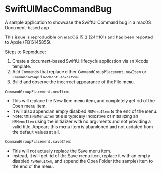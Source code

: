 # SwiftUIMacCommandBug

A sample application to showcase the SwiftUI Command bug in a macOS Document-based app

This issue is reproducible on macOS 15.2 (24C101) and has been reported to Apple (FB16145855).

Steps to Reproduce:
1. Create a document-based SwiftUI lifecycle application via an Xcode template.
2. Add `Commands` that replace either `CommandGroupPlacement.newItem` or `CommandGroupPlacement.saveItem`.
3. Build and observe the incorrect appearance of the File menu.

`CommandGroupPlacement.newItem`:
- This will replace the New Item menu item, and completely get rid of the Open menu item.
- It will also append an empty disabled `NSMenuItem` to the end of the menu.
- Note: this `NSMenuItem` title is typically indicative of initializing an `NSMenuItem` using the initializer with no arguments and not providing a valid title. Appears this menu item is abandoned and not updated from the default values at all. 

`CommandGroupPlacement.saveItem`:
- This will not actually replace the Save menu item.
- Instead, it will get rid of the Save menu item, replace it with an empty disabled `NSMenuItem`, and append the Open Folder (the sample) item to the end of the menu.
